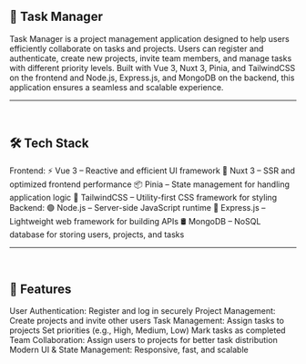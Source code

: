 <h2>📌 Task Manager</h2>
Task Manager is a project management application designed to help users efficiently collaborate on tasks and projects. Users can register and authenticate, create new projects, invite team members, and manage tasks with different priority levels. Built with Vue 3, Nuxt 3, Pinia, and TailwindCSS on the frontend and Node.js, Express.js, and MongoDB on the backend, this application ensures a seamless and scalable experience.

<br>
<hr>
<br>

<h2>🛠 Tech Stack</h2>
Frontend:
⚡ Vue 3 – Reactive and efficient UI framework
🚀 Nuxt 3 – SSR and optimized frontend performance
📦 Pinia – State management for handling application logic
🎨 TailwindCSS – Utility-first CSS framework for styling
Backend:
🟢 Node.js – Server-side JavaScript runtime
🚏 Express.js – Lightweight web framework for building APIs
🛢 MongoDB – NoSQL database for storing users, projects, and tasks

<br>
<hr>
<br>

<h2>🔧 Features</h2>
User Authentication: Register and log in securely
Project Management: Create projects and invite other users
Task Management:
Assign tasks to projects
Set priorities (e.g., High, Medium, Low)
Mark tasks as completed
Team Collaboration: Assign users to projects for better task distribution
Modern UI & State Management: Responsive, fast, and scalable
